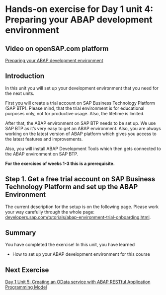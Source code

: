 # Hands-on exercise for Day 1 unit 4:<br/>Preparing your ABAP development environment

## Video on openSAP.com platform
[Preparing your ABAP development environment](https://open.sap.com/courses/fiori-ea1/items/2s7GNtSh3Sg8EvYKirNMeU)

## Introduction
In this unit you will set up your development environment that you need for the next units. 

First you will create a trial account on SAP Business Technology Platform (SAP BTP). Please mind, that the trial environment is for educational purposes only, not for productive usage. Also, the lifetime is limited.

After that, the ABAP environment on SAP BTP needs to be set up. We use SAP BTP as it’s very easy to get an ABAP environment. Also, you are always working on the latest version of ABAP platform which gives you access to the latest features and improvements.

Also, you will install ABAP Development Tools which then gets connected to the ABAP environment on SAP BTP.

**For the exercises of weeks 1-3 this is a prerequisite.**

## Step 1. Get a free trial account on SAP Business Technology Platform and set up the ABAP Environment
The current description for the setup is on the following page. Please work your way carefully through the whole page:
[developers.sap.com/tutorials/abap-environment-trial-onboarding.html](https://developers.sap.com/tutorials/abap-environment-trial-onboarding.html).

## Summary
You have completed the exercise!
In this unit, you have learned 
- How to set up your ABAP development environment for this course

## Next Exercise
[Day 1 Unit 5: Creating an OData service with ABAP RESTful Application Programming Model](unit5.md)
